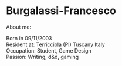 # Burgalassi-Francesco
About me: 

Born in 09/11/2003 <br>
Resident at: Terricciola (PI) Tuscany Italy <br>
Occupation: Student, Game Design <br>
Passion: Writing, d&d, gaming <br>

